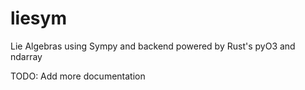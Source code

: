 # liesym
Lie Algebras using Sympy and backend powered by Rust's pyO3 and ndarray

TODO: Add more documentation